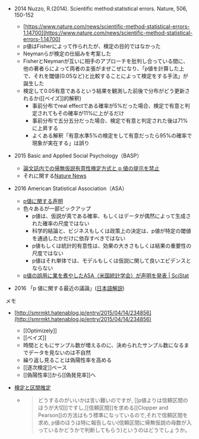 
- 2014 Nuzzo, R.(2014). Scientific method:statistical errors. Nature, 506, 150-152
    - [https://www.nature.com/news/scientific-method-statistical-errors-1.14700](https://www.nature.com/news/scientific-method-statistical-errors-1.14700)
    - p値はFisherによって作られたが、検定の目的ではなかった
    - Neymanらが検定の仕組みを考案した
    - FisherとNeymanが互いに相手のアプローチを批判し合っている間に、他の著者らによって両者の主張がまぜこぜになり、「p値を計算した上で、それを閾値(0.05など)と比較することによって検定をする手法」が誕生した
    - 検定して0.05有意であるという結果を観測した前後で分布がどう更新されるか([[ベイズ]]的解釈)
        - 事前分布でreal effectである確率が5%だった場合、検定で有意と判定されてもその確率が11%に上がるだけ
        - 事前分布で五分五分だった場合、検定で有意と判定された後は71%に上昇する
        - よくある解釈「有意水準5%の検定をして有意だったら95%の確率で現象が実在する」は誤り

- 2015 Basic and Applied Social Psychology（BASP）
    - [論文誌内での帰無仮説有意性検定方式と p 値の提示を禁止](https://www.tandfonline.com/doi/full/10.1080/01973533.2015.1012991)
    - それに関する[Nature News](https://www.nature.com/news/psychology-journal-bans-p-values-1.17001)

- 2016 American Statistical Association（ASA）
    - [p値に関する声明](https://amstat.tandfonline.com/doi/pdf/10.1080/00031305.2016.1154108)
    - 色々あるが一部ピックアップ
        - p値は、仮説が真である確率、もしくはデータが偶然によって生成された確率の尺度ではない
        - 科学的結論と、ビジネスもしくは政策上の決定は、p値が特定の閾値を通過したかだけに依存すべきではない
        - p値もしくは統計的有意性は、効果の大きさもしくは結果の重要性の尺度ではない
        - p値はそれ単体では、モデルもしくは仮説に関して良いエビデンスとならない
    - [p値の誤用に業を煮やしたASA（米国統計学会）が声明を発表 | SciStat](http://epigraph.jugem.jp/?eid=253)

- 2016 「p 値に関する最近の議論」([日本語解説](https://www.jstage.jst.go.jp/article/jscssymo/30/0/30_153/_pdf/-char/ja))

メモ
- [http://smrmkt.hatenablog.jp/entry/2015/04/14/234856](http://smrmkt.hatenablog.jp/entry/2015/04/14/234856)
    - [[Optimizely]]
    - [[ベイズ]]
    - 時間とともにサンプル数が増えるのに、決められたサンプル数になるまでデータを見ないのは不自然
    - 繰り返し見ることは偽陽性率を高める
    - [[逐次検定]]ベース
    - [[偽陽性率]]から[[偽発見率]]へ

- [検定と区間推定](https://oku.edu.mie-u.ac.jp/~okumura/stat/tests_and_CI.html)
    - > どうするのがいいかは言い難いのですが, [[p値よりは信頼区間のほうが大切]]ですし,[[信頼区間]]を求める[[Clopper and Pearson]]の方法はもう標準になっているので,それで信頼区間を求め, p値のほうは特に報告しない(信頼区間に帰無仮説の母数が入っているかどうかで判断してもらう)というのはどうでしょうか。

